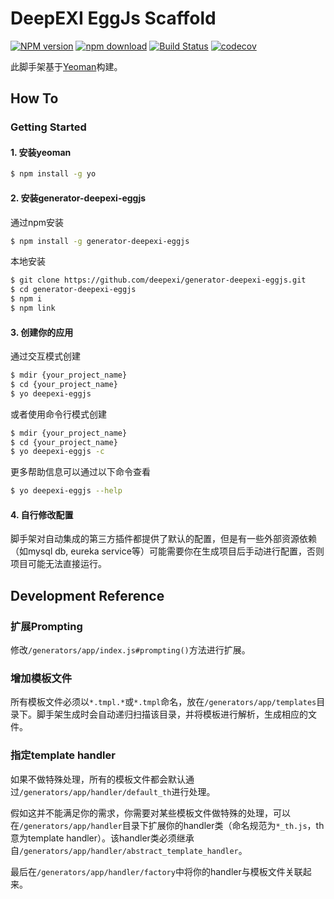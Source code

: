 # DeepEXI EggJs Scaffold

[![NPM version][npm-image]][npm-url]
[![npm download][download-image]][download-url]
[![Build Status](https://www.travis-ci.org/deepexi/generator-deepexi-eggjs.svg?branch=master)](https://www.travis-ci.org/deepexi/generator-deepexi-eggjs)
[![codecov](https://codecov.io/gh/deepexi/generator-deepexi-eggjs/branch/master/graph/badge.svg)](https://codecov.io/gh/deepexi/generator-deepexi-eggjs)

[npm-image]: https://img.shields.io/npm/v/generator-deepexi-eggjs.svg?style=flat-square
[npm-url]: https://www.npmjs.com/package/generator-deepexi-eggjs
[download-image]: https://img.shields.io/npm/dm/generator-deepexi-eggjs.svg?style=flat-square
[download-url]: https://www.npmjs.com/package/generator-deepexi-eggjs

此脚手架基于[Yeoman](https://yeoman.io/)构建。

## How To

### Getting Started

#### 1. 安装yeoman

```bash
$ npm install -g yo
```

#### 2. 安装generator-deepexi-eggjs

通过npm安装

```bash
$ npm install -g generator-deepexi-eggjs
```

本地安装

```bash
$ git clone https://github.com/deepexi/generator-deepexi-eggjs.git
$ cd generator-deepexi-eggjs
$ npm i
$ npm link
```

#### 3. 创建你的应用

通过交互模式创建

```bash
$ mdir {your_project_name}
$ cd {your_project_name}
$ yo deepexi-eggjs
```

或者使用命令行模式创建

```bash
$ mdir {your_project_name}
$ cd {your_project_name}
$ yo deepexi-eggjs -c
```

更多帮助信息可以通过以下命令查看

```bash
$ yo deepexi-eggjs --help
```

#### 4. 自行修改配置

脚手架对自动集成的第三方插件都提供了默认的配置，但是有一些外部资源依赖（如mysql db, eureka service等）可能需要你在生成项目后手动进行配置，否则项目可能无法直接运行。

## Development Reference

### 扩展Prompting

修改`/generators/app/index.js#prompting()`方法进行扩展。

### 增加模板文件

所有模板文件必须以`*.tmpl.*`或`*.tmpl`命名，放在`/generators/app/templates`目录下。脚手架生成时会自动递归扫描该目录，并将模板进行解析，生成相应的文件。

### 指定template handler

如果不做特殊处理，所有的模板文件都会默认通过`/generators/app/handler/default_th`进行处理。

假如这并不能满足你的需求，你需要对某些模板文件做特殊的处理，可以在`/generators/app/handler`目录下扩展你的handler类（命名规范为`*_th.js`，th意为template handler）。该handler类必须继承自`/generators/app/handler/abstract_template_handler`。

最后在`/generators/app/handler/factory`中将你的handler与模板文件关联起来。
